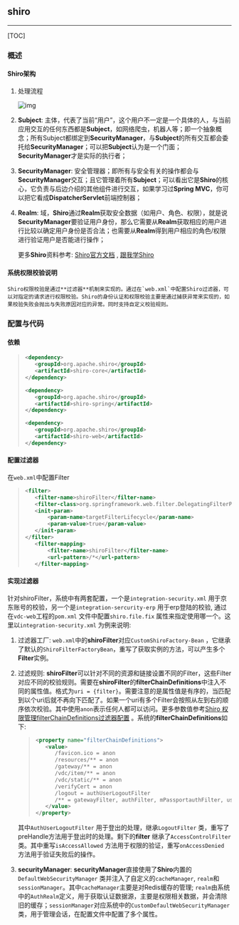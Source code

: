 ## shiro

***

[TOC]

### 概述

#### Shiro架构

1. 处理流程

   ![img](http://shiro.apache.org/assets/images/ShiroBasicArchitecture.png)

2. **Subject**: 主体，代表了当前“用户”，这个用户不一定是一个具体的人，与当前应用交互的任何东西都是**Subject**，如网络爬虫，机器人等；即一个抽象概念；所有Subject都绑定到**SecurityManager**，与**Subject**的所有交互都会委托给**SecurityManager**；可以把**Subject**认为是一个门面；**SecurityManager**才是实际的执行者；

3. **SecurityManager**: 安全管理器；即所有与安全有关的操作都会与**SecurityManager**交互；且它管理着所有**Subject**；可以看出它是**Shiro**的核心，它负责与后边介绍的其他组件进行交互，如果学习过**Spring MVC**，你可以把它看成**DispatcherServlet**前端控制器；

4. **Realm**: 域，**Shiro**通过**Realm**获取安全数据（如用户、角色、权限），就是说**SecurityManager**要验证用户身份，那么它需要从**Realm**获取相应的用户进行比较以确定用户身份是否合法；也需要从**Realm**得到用户相应的角色/权限进行验证用户是否能进行操作；

   更多**Shiro**资料参考: [Shiro官方文档](http://shiro.apache.org/reference.html) , [跟我学Shiro](http://jinnianshilongnian.iteye.com/blog/2018398)

#### 系统权限校验说明

 	Shiro权限校验是通过**过滤器**机制来实现的。通过在`web.xml`中配置Shiro过滤器，可以对指定的请求进行权限校验。Shiro的身份认证和权限校验主要是通过捕获异常来实现的，如果校验失败会抛出与失败原因对应的异常。同时支持自定义校验规则。 

### 配置与代码

#### 依赖

>```xml
><dependency>
>    <groupId>org.apache.shiro</groupId>
>    <artifactId>shiro-core</artifactId>
></dependency>
>
><dependency>
>    <groupId>org.apache.shiro</groupId>
>    <artifactId>shiro-spring</artifactId>
></dependency>
>
><dependency>
>    <groupId>org.apache.shiro</groupId>
>    <artifactId>shiro-web</artifactId>
></dependency>
>```

#### 配置过滤器

在`web.xml`中配置Filter

>```xml
><filter>
>    <filter-name>shiroFilter</filter-name>
>    <filter-class>org.springframework.web.filter.DelegatingFilterProxy</filter-class>
>    <init-param>
>        <param-name>targetFilterLifecycle</param-name>
>        <param-value>true</param-value>
>    </init-param>
></filter>
>    <filter-mapping>
>        <filter-name>shiroFilter</filter-name>
>        <url-pattern>/*</url-pattern>
>    </filter-mapping>
>```

#### 实现过滤器

​	针对shiroFilter，系统中有两套配置，一个是`integration-security.xml` 用于京东账号的校验，另一个是`integration-sercurity-erp` 用于erp登陆的校验, 通过在`vdc-web`工程的`pom.xml` 文件中配置`shiro.file.fix` 属性来指定使用哪一个。这里以`integration-security.xml` 为例来说明:

 1.   过滤器工厂:  `web.xml`中的**shiroFilter**对应`CustomShiroFactory-Bean` ，它继承了默认的`ShiroFilterFactoryBean`，重写了获取实例的方法，可以产生多个**Filter**实例。

 2.   过滤规则: **shiroFilter**可以针对不同的资源和链接设置不同的Filter，这些Filter对应不同的校验规则。需要在**shiroFilter**的**filterChainDefinitions**中注入不同的属性值。格式为`uri = {filter}`。需要注意的是属性值是有序的，当匹配到以个uri后就不再向下匹配了。如果一个uri有多个Filter会按照从左到右的顺序依次校验。其中使用`anon`表示任何人都可以访问。更多参数值参考[Shiro 权限管理filterChainDefinitions过滤器配置](http://blog.csdn.net/userrefister/article/details/47807075) 。系统的**filterChainDefinitions**如下:

      > ```xml
      > <property name="filterChainDefinitions">
      >    <value>
      >       /favicon.ico = anon
      >       /resources/** = anon
      >       /gateway/** = anon
      >       /vdc/item/** = anon
      >       /vdc/static/** = anon
      >       /verifyCert = anon
      >       /logout = authUserLogoutFilter
      >       /** = gatewayFilter, authFilter, mPassportauthFilter, userFilter,validUserFilter
      >    </value>
      > </property>
      > ```

      其中`AuthUserLogoutFilter` 用于登出的处理，继承`LogoutFilter` 类，重写了preHandle方法用于登出时的处理。剩下的**filter** 继承了`AccessControlFilter` 类。其中重写`isAccessAllowed` 方法用于权限的验证，重写`onAccessDenied` 方法用于验证失败后的操作。

 3.   **securityManager**:  **securityManager**直接使用了**Shiro**内置的`DefaultWebSecurityManager` 类并注入了自定义的`cacheManager`, `realm`和`sessionManager`。其中`cacheManager`主要是对Redis缓存的管理; `realm`由系统中的`AuthRealm`定义，用于获取认证数据源，主要是权限相关数据，并会清除旧的缓存；`sessionManager`对应系统中的`CustomDefaultWebSecurityManager`类，用于管理会话，在配置文件中配置了多个属性。






​	


​	